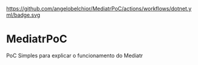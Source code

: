 https://github.com/angelobelchior/MediatrPoC/actions/workflows/dotnet.yml/badge.svg

# MediatrPoC
PoC Simples para explicar o funcionamento do Mediatr

